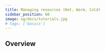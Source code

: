 ```yaml
---
title: Managing resources (Hot, Warm, Cold)
sidebar_position: 60
image: og/docs/tutorials.jpg
# tags: ['basics']
---
```


## Overview

